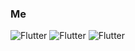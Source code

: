 ### Me
![Flutter](https://img.shields.io/badge/Telegram-@tgc4rd-1E90FF?style=flat&logo=telegram)
![Flutter](https://img.shields.io/badge/VK-@vkc4rd-4169E1?style=flat&logo=vk)
![Flutter](https://img.shields.io/badge/Discord-@C4RD#3538-7B68EE?style=flat&logo=ds)
<!--
**Purple-CARD/Purple-CARD** is a ✨ _special_ ✨ repository because its `README.md` (this file) appears on your GitHub profile.

Here are some ideas to get you started:

- 🔭 I’m currently working on ...
- 🌱 I’m currently learning ...
- 👯 I’m looking to collaborate on ...
- 🤔 I’m looking for help with ...
- 💬 Ask me about ...
- 📫 How to reach me: ...
- 😄 Pronouns: ...
- ⚡ Fun fact: ...
-->
